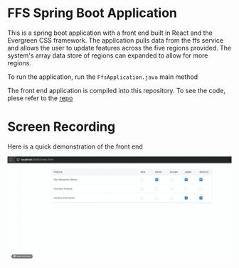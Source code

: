 # FFS Spring Boot Application

This is a spring boot application with a front end built in React and the Evergreen CSS framework.
The application pulls data from the ffs service and allows the user to update features across the five regions provided.
The system's array data store of regions can expanded to allow for more regions. 

To run the application, run the ```FfsApplication.java``` main method

The front end application is compiled into this repository. To see the code, plese refer to the [repo](https://github.com/deriggi/ffsfront)

# Screen Recording
Here is a quick demonstration of the front end

![gif of the action](screenshot.gif)
